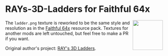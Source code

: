 # RAYs-3D-Ladders for Faithful 64x
<img align="right" src="https://github.com/BlueGradientHorizon/RAYs-3D-Ladders/assets/64575533/13f15b5e-4bb0-42e5-add4-f74b39682c30" width="96">

The `ladder.png` texture is reworked to be the same style and resolution as in the [Faithful 64x](https://modrinth.com/resourcepack/faithful-64x) resource pack.
Textures for another mods are left untouched, but feel free to make a PR if you want.

Original author's project: [RAY's 3D Ladders](https://modrinth.com/resourcepack/rays-3d-ladders).
